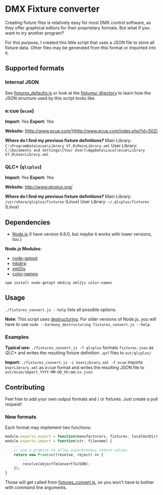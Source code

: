 # DMX Fixture converter

Creating fixture files is relatively easy for most DMX control software, as they offer graphical editors for their proprietary formats. But what if you want to try another program?

For this purpose, I created this little script that uses a JSON file to store all fixture data. Other files may be generated from this format or imported into it.


## Supported formats

### Internal JSON

See [fixtures_defaults.js](fixtures_defaults.js) or look at the [fixtures/ directory](fixtures/) to learn how the JSON structure used by this script looks like.

### e:cue (`ecue`)

**Import:** Yes
**Export:** Yes

**Website:** [http://www.ecue.com/](http://www.ecue.com/index.php?id=502)

**Where do I find my previous fixture definitions?**
Main Library: `C:\ProgramData\ecue\Library V7.0\MainLibrary.xml`
User Library: `C:\Documents and Settings\[Your User]\AppData\Local\ecue\Library V7.0\UserLibrary.xml`

### QLC+ (`qlcplus`)

**Import:** Yes
**Export:** Yes

**Website:** http://www.qlcplus.org/

**Where do I find my previous fixture definitions?**
Main Library: `/usr/share/qlcplus/fixtures` (Linux)
User Library: `~/.qlcplus/fixtures` (Linux)


## Dependencies

* [Node.js](https://nodejs.org/en/) (I have version 6.6.0, but maybe it works with lower versions, too.)

**Node.js Modules:**
* [node-getopt](https://www.npmjs.com/package/node-getopt)
* [mkdirp](https://www.npmjs.com/package/mkdirp)
* [xml2js](https://github.com/Leonidas-from-XIV/node-xml2js)
* [color-names](https://www.npmjs.com/package/color-names)

```
npm install node-getopt mkdirp xml2js color-names
```

## Usage

`./fixtures_convert.js --help` lists all possible options.

**Note:** This script uses [destructuring](http://stackoverflow.com/questions/17379277/destructuring-in-node-js). For older versions of Node.js, you will have to use `node --harmony_destructuring fixtures_convert.js --help`.

### Examples

**Typical use:** `./fixtures_convert.js -f qlcplus` formats `fixtures.json` as *QLC+* and writes the resulting fixture definition `.qxf` files to `out/qlcplus/`

**Import:** `./fixtures_convert.js -i UserLibrary.xml -f ecue` imports `UserLibrary.xml` as *e:cue* format and writes the resulting JSON file to `out/ecue/import_YYYY-MM-DD_hh:mm:ss.json`


## Contributing

Feel free to add your own output formats and / or fixtures. Just create a pull request!

### New formats

Each format may implement two functions:

```js
module.exports.export = function(manufacturers, fixtures, localOutDir) { ... }
module.exports.import = function(str, filename) {
    ...
    // use a promise to allow asynchronous return values
    return new Promise((resolve, reject) => {
        ...
        resolve(objectToConvertToJSON);
    });
}
```

Those will get called from [fixtures_convert.js](fixtures_convert.js), so you won't have to bother with command line arguments.